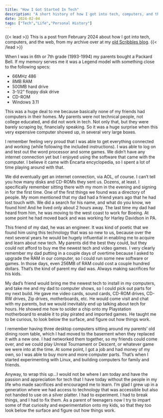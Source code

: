 ```yaml
---
title: "How I Got Started In Tech"
description: "A short history of how I got into tech, computers, and the web"
date: 2024-02-04
tags: ["Tech","Life","Personal History"]
---
```

{{< lead >}}
This is a post from February 2024 about how I got into tech, computers, and the web, from my archive over at my [old Scribbles blog](https://scribbles.page/znd9ix_p). 
{{< /lead >}}

When I was in 6th or 7th grade (1993-1994) my parents bought a Packard Bell. If my memory serves me it was a Legend model with something close to the following specs:

- 66MHz 486
- 8MB RAM
- 500MB hard drive
- 3-1/2” floppy disk drive
- CD-ROM
- Windows 3.11

This was a huge deal to me because basically none of my friends had computers in their homes. My parents were not technical people, not college educated, and did not work in tech. Not only that, but they were barely scraping by, financially speaking. So it was a huge surprise when this very expensive computer showed up, in several very large boxes.

I remember feeling very proud that I was able to get everything connected and working (while following the included instructions). I was able to log on and test out the word processor and some games. We didn’t have any internet connection yet but I enjoyed using the software that came with the computer. I believe it came with Encarta encyclopedia, so I spent a lot of time playing around with that.

We did eventually get an internet connection, via AOL, of course. I can’t tell you how many disks and CD-ROMs they sent us. Dozens, at least. I specifically remember sitting there with my mom in the evening and signing in for the first time. One of the first things we found was a directory of people. My mom mentioned that my dad had a friend years ago that he had lost touch with. We did a search for his name, and what do you know, we found him! And he lived only about 2 hours away. The last time my dad had heard from him, he was moving to the west coast to work for Boeing. At some point he had moved back and was working for Harley Davidson in PA.

This friend of my dad, he was an engineer. It was kind of poetic that we found him using this technology that was so new to us, because over the next several years he would be hugely influential in enabling me to acquire and learn about new tech. My parents did the best they could, but they could not afford to buy me the newest tech and video games. I very clearly remember my dad putting in a couple days of overtime because I asked to upgrade the RAM in our computer, so I could run some new software or games. In those days, even 256MB of RAM could cost a couple hundred dollars. That’s the kind of parent my dad was. Always making sacrifices for his kids.

My dad’s friend would bring me the newest tech to install in my computers, and take me and my dad to computer shows, so I could pick out parts for my next build. He gave me video cards, sound cards, CD-ROM drives, CD-RW drives, Zip drives, motherboards, etc. He would come visit and chat with my parents, but we would inevitably end up talking about tech for hours. He showed me how to solder a chip onto my Playstation motherboard to enable it to play pirated and imported games. He taught me to be curious, to look below the surface, and figure out how things work.

I remember having three desktop computers sitting around my parents’ old dining room table, which I had moved to the basement when they replaced it with a new one. I had networked them together, so my friends could come over, and we could play Unreal Tournament or Descent, or whatever game we were into at the time. At some point, I got a job and had money of my own, so I was able to buy more and more computer parts. That’s when I started experimenting with Linux, and building computers for family and friends.

Anyway, to wrap this up…I would not be where I am today and have the passion and appreciation for tech that I have today without the people in my life who made sacrifices and encouraged me to learn. I’m glad I grew up in a generation where we had access to technology that was accessible but also not handed to use on a silver platter. I had to experiment. I had to break things, and I had to fix them. As a parent of teenagers now I try to impart some of that curiosity and experimentation onto my kids, so that they too look below the surface and figure out how things work.
